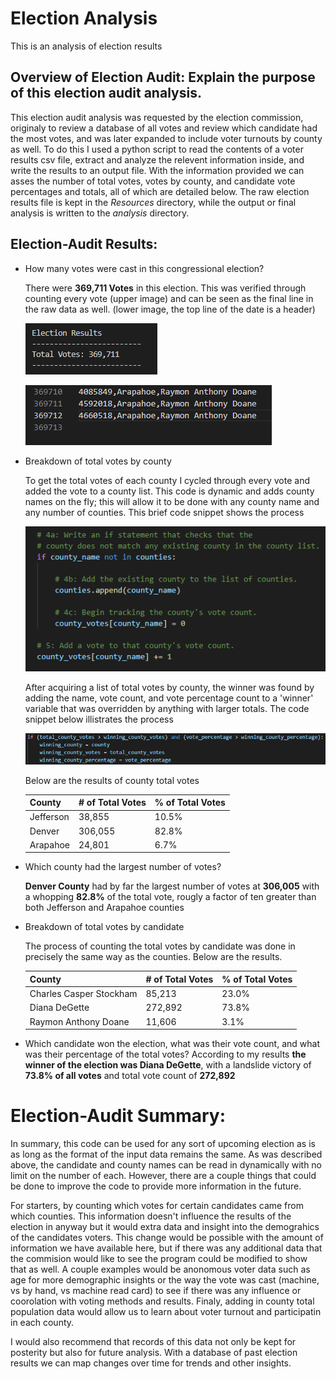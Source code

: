 # Election Analysis
This is an analysis of election results 

## Overview of Election Audit: Explain the purpose of this election audit analysis.
This election audit analysis was requested by the election commission, originaly to review a database of all votes and review which candidate had the most votes, and was later expanded to include voter turnouts by county as well. To do this I used a python script to read the contents of a voter results csv file, extract and analyze the relevent information inside, and write the results to an output file. With the information provided we can asses the number of total votes, votes by county, and candidate vote percentages and totals, all of which are detailed below. The raw election results file is kept in the _Resources_ directory, while the output or final analysis is written to the _analysis_ directory. 


## Election-Audit Results: 

* How many votes were cast in this congressional election?

    There were **369,711 Votes** in this election. This was verified through counting every vote (upper image) and can be seen as the final line in the raw data as well. (lower image, the top line of the date is a header)
    
    ![election_results_total_votes.png](Resources/election_results_total_votes.png)
    
    ![election_results_total_counts_csv](Resources/total_votes_csv.png)
    
   
* Breakdown of total votes by county

   To get the total votes of each county I cycled through every vote and added the vote to a county list. This code is dynamic and adds county names on the fly; this will allow it to be done with any county name and any number of counties. This brief code snippet shows the process
   
   ![counting_counties](Resources/election_results_counting_counties.png)
   
   After acquiring a list of total votes by county, the winner was found by adding the name, vote count, and vote percentage count to a 'winner' variable that was overridden by anything with larger totals. The code snippet below illistrates the process
   
   ![county_winner](Resources/election_results_winning_county.png)
   
   Below are the results of county total votes

  |  County | # of Total Votes | % of Total Votes  |
  | ------------- | ------------- | ------------- |
  | Jefferson  | 38,855  | 10.5%  |
  | Denver  | 306,055  | 82.8%  |
  | Arapahoe  | 24,801  | 6.7%  |


* Which county had the largest number of votes?

    **Denver County** had by far the largest number of votes at **306,005** with a whopping **82.8%** of the total vote, rougly a factor of ten greater than both Jefferson and Arapahoe counties


* Breakdown of total votes by candidate

    The process of counting the total votes by candidate was done in precisely the same way as the counties. Below are the results.

  |  County | # of Total Votes | % of Total Votes  |
  | ------------- | ------------- | ------------- |
  | Charles Casper Stockham  | 85,213  | 23.0%   |
  | Diana DeGette  | 272,892  | 73.8%  |
  | Raymon Anthony Doane  | 11,606  |3.1%  |


* Which candidate won the election, what was their vote count, and what was their percentage of the total votes?
    According to my results **the winner of the election was Diana DeGette**, with a landslide victory of **73.8% of all votes** and total vote count of **272,892**


# Election-Audit Summary: 
In summary, this code can be used for any sort of upcoming election as is as long as the format of the input data remains the same. As was described above, the candidate and county names can be read in dynamically with no limit on the number of each. However, there are a couple things that could be done to improve the code to provide more information in the future. 

For starters, by counting which votes for certain candidates came from which counties. This information doesn't influence the results of the election in anyway but it would extra data and insight into the demograhics of the candidates voters. This change would be possible with the amount of information we have available here, but if there was any additional data that the commision would like to see the program could be modified to show that as well. A couple examples would be anonomous voter data such as age for more demographic insights or the way the vote was cast (machine, vs by hand, vs machine read card) to see if there was any influence or coorolation with voting methods and results. Finaly, adding in county total population data would allow us to learn about voter turnout and participatin in each county.

I would also recommend that records of this data not only be kept for posterity but also for future analysis. With a database of past election results we can map changes over time for trends and other insights.
